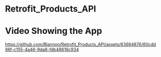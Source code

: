 ﻿# Retrofit_Products_API
# Video Showing the App

https://github.com/Blannon/Retrofit_Products_API/assets/63664876/60cdd96f-c155-4a46-9da8-fdb48616c934

